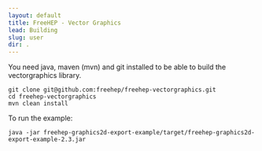 ```yaml
---
layout: default
title: FreeHEP - Vector Graphics
lead: Building
slug: user
dir: .
---
```

You need java, maven (mvn) and git installed to be able to build the vectorgraphics library. 

```
git clone git@github.com:freehep/freehep-vectorgraphics.git
cd freehep-vectorgraphics
mvn clean install
``` 

To run the example:

```
java -jar freehep-graphics2d-export-example/target/freehep-graphics2d-export-example-2.3.jar
```

